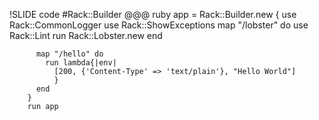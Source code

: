 !SLIDE code
#Rack::Builder
    @@@ ruby
		app = Rack::Builder.new {
		  use Rack::CommonLogger
		  use Rack::ShowExceptions
		  map "/lobster" do
		    use Rack::Lint
		    run Rack::Lobster.new
		  end

		  map "/hello" do
		    run lambda{|env|
		      [200, {'Content-Type' => 'text/plain'}, "Hello World"]
		      }
		  end
		}
		run app
